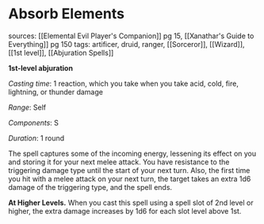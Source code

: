 # Absorb Elements
sources: [[Elemental Evil Player's Companion]] pg 15, [[Xanathar's Guide to Everything]] pg 150
tags: artificer, druid, ranger, [[Sorceror]], [[Wizard]], [[1st level]], [[Abjuration Spells]]

**1st-level abjuration**

*Casting time*: 1 reaction, which you take when you take acid, cold, fire, lightning, or thunder damage

*Range*: Self

*Components*: S

*Duration*: 1 round

The spell captures some of the incoming energy, lessening its effect on you and storing it for your next melee attack. You have resistance to the triggering damage type until the start of your next turn. Also, the first time you hit with a melee attack on your next turn, the target takes an extra 1d6 damage of the triggering type, and the spell ends.

**At Higher Levels.** When you cast this spell using a spell slot of 2nd level or higher, the extra damage increases by 1d6 for each slot level above 1st.
